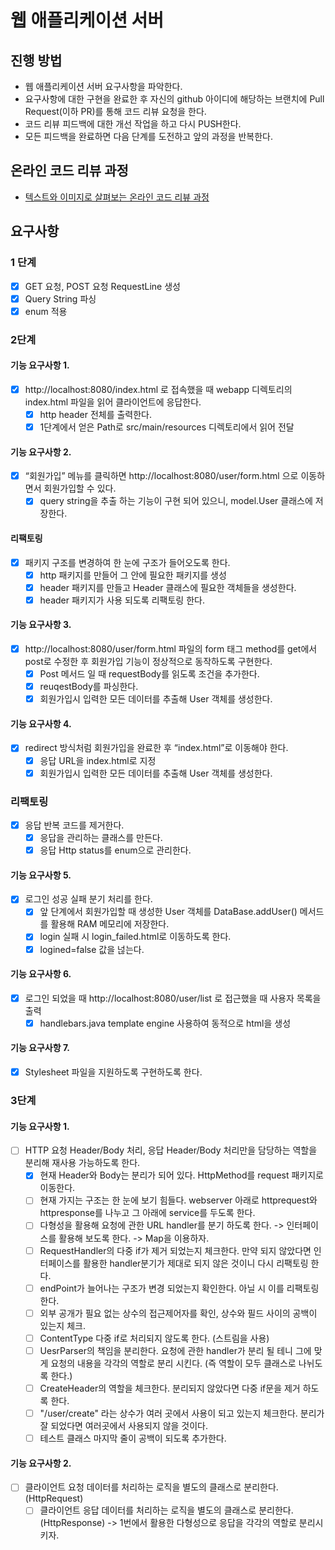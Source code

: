 # 웹 애플리케이션 서버
## 진행 방법
* 웹 애플리케이션 서버 요구사항을 파악한다.
* 요구사항에 대한 구현을 완료한 후 자신의 github 아이디에 해당하는 브랜치에 Pull Request(이하 PR)를 통해 코드 리뷰 요청을 한다.
* 코드 리뷰 피드백에 대한 개선 작업을 하고 다시 PUSH한다.
* 모든 피드백을 완료하면 다음 단계를 도전하고 앞의 과정을 반복한다.

## 온라인 코드 리뷰 과정
* [텍스트와 이미지로 살펴보는 온라인 코드 리뷰 과정](https://github.com/next-step/nextstep-docs/tree/master/codereview)

## 요구사항
### 1 단계
- [x] GET 요청, POST 요청 RequestLine 생성
- [x] Query String 파싱
- [x] enum 적용

### 2단계
#### 기능 요구사항 1. 
- [x] http://localhost:8080/index.html 로 접속했을 때 webapp 디렉토리의 index.html 파일을 읽어 클라이언트에 응답한다.
  - [x] http header 전체를 출력한다.
  - [x] 1단계에서 얻은 Path로 src/main/resources 디렉토리에서 읽어 전달
#### 기능 요구사항 2. 
- [x] “회원가입” 메뉴를 클릭하면 http://localhost:8080/user/form.html 으로 이동하면서 회원가입할 수 있다.
  - [x] query string을 추출 하는 기능이 구현 되어 있으니, model.User 클래스에 저장한다.
#### 리팩토링
- [x] 패키지 구조를 변경하여 한 눈에 구조가 들어오도록 한다.
  - [x] http 패키지를 만들어 그 안에 필요한 패키지를 생성
  - [x] header 패키지를 만들고 Header 클래스에 필요한 객체들을 생성한다.
  - [x] header 패키지가 사용 되도록 리팩토링 한다.
#### 기능 요구사항 3.
- [x] http://localhost:8080/user/form.html 파일의 form 태그 method를 get에서 post로 수정한 후 회원가입 기능이 정상적으로 동작하도록 구현한다.
  - [x] Post 메서드 일 때 requestBody를 읽도록 조건을 추가한다.
  - [x] reuqestBody를 파싱한다.
  - [x] 회원가입시 입력한 모든 데이터를 추출해 User 객체를 생성한다.
#### 기능 요구사항 4.
- [x] redirect 방식처럼 회원가입을 완료한 후 “index.html”로 이동해야 한다.
  - [x] 응답 URL을 index.html로 지정
  - [x] 회원가입시 입력한 모든 데이터를 추출해 User 객체를 생성한다.
### 리팩토링
- [x] 응답 반복 코드를 제거한다.
  - [x] 응답을 관리하는 클래스를 만든다.
  - [x] 응답 Http status를 enum으로 관리한다.
#### 기능 요구사항 5.
- [x] 로그인 성공 실패 분기 처리를 한다.
  - [x] 앞 단계에서 회원가입할 때 생성한 User 객체를 DataBase.addUser() 메서드를 활용해 RAM 메모리에 저장한다.
  - [x] login 실패 시 login_failed.html로 이동하도록 한다.
  - [x] logined=false 값을 넎는다.
#### 기능 요구사항 6.
- [x] 로그인 되었을 때 http://localhost:8080/user/list 로 접근했을 때 사용자 목록을 출력
  - [x] handlebars.java template engine 사용하여 동적으로 html을 생성
#### 기능 요구사항 7.
- [x] Stylesheet 파일을 지원하도록 구현하도록 한다.

### 3단계
#### 기능 요구사항 1.
- [ ] HTTP 요청 Header/Body 처리, 응답 Header/Body 처리만을 담당하는 역할을 분리해 재사용 가능하도록 한다.
  - [x] 현재 Header와 Body는 분리가 되어 있다. HttpMethod를 request 패키지로 이동한다.
  - [ ] 현재 가지는 구조는 한 눈에 보기 힘들다. webserver 아래로 httprequest와 httpresponse를 나누고 그 아래에 service를 두도록 한다.
  - [ ] 다형성을 활용해 요청에 관한 URL handler를 분기 하도록 한다. -> 인터페이스를 활용해 보도록 한다. -> Map을 이용하자.
  - [ ] RequestHandler의 다중 if가 제거 되었는지 체크한다. 만약 되지 않았다면 인터페이스를 활용한 handler분기가 제대로 되지 않은 것이니 다시 리팩토링 한다.
  - [ ] endPoint가 늘어나는 구조가 변경 되었는지 확인한다. 아닐 시 이를 리팩토링 한다.
  - [ ] 외부 공개가 필요 없는 상수의 접근제어자를 확인, 상수와 필드 사이의 공백이 있는지 체크.
  - [ ] ContentType 다중 if로 처리되지 않도록 한다. (스트림을 사용)
  - [ ] UesrParser의 책임을 분리한다. 요청에 관한 handler가 분리 될 테니 그에 맞게 요청의 내용을 각각의 역할로 분리 시킨다. (즉 역할이 모두 클래스로 나뉘도록 한다.)
  - [ ] CreateHeader의 역할을 체크한다. 분리되지 않았다면 다중 if문을 제거 하도록 한다.
  - [ ] "/user/create" 라는 상수가 여러 곳에서 사용이 되고 있는지 체크한다. 분리가 잘 되었다면 여러곳에서 사용되지 않을 것이다.
  - [ ] 테스트 클래스 마지막 줄이 공백이 되도록 추가한다.
#### 기능 요구사항 2.
- [ ] 클라이언트 요청 데이터를 처리하는 로직을 별도의 클래스로 분리한다.(HttpRequest)
  - [ ] 클라이언트 응답 데이터를 처리하는 로직을 별도의 클래스로 분리한다.(HttpResponse) -> 1번에서 활용한 다형성으로 응답을 각각의 역할로 분리시키자.